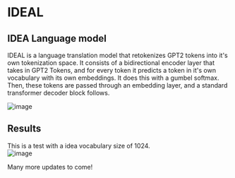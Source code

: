 # IDEAL
## IDEA Language model
IDEAL is a language translation model that retokenizes GPT2 tokens into it's own tokenization space. It consists of a bidirectional encoder layer that takes in GPT2 Tokens, and for every token it predicts a token in it's own vocabulary with its own embeddings. It does this with a gumbel softmax. Then, these tokens are passed through an embedding layer, and a standard transformer decoder block follows. 

![image](https://github.com/user-attachments/assets/bad57da5-389b-4b7c-867e-f99ea7f932e4)

## Results

This is a test with a idea vocabulary size of 1024.  
![image](https://github.com/user-attachments/assets/dfcdf1ab-d5fe-4d8c-9280-f4b8f8de467c)


Many more updates to come!
